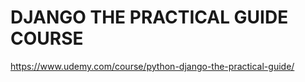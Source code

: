 # DJANGO THE PRACTICAL GUIDE COURSE
https://www.udemy.com/course/python-django-the-practical-guide/
